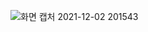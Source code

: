 ![화면 캡처 2021-12-02 201543](https://user-images.githubusercontent.com/89460880/144411969-21a8c032-8c7f-408b-a1a4-962a26620e52.png)
